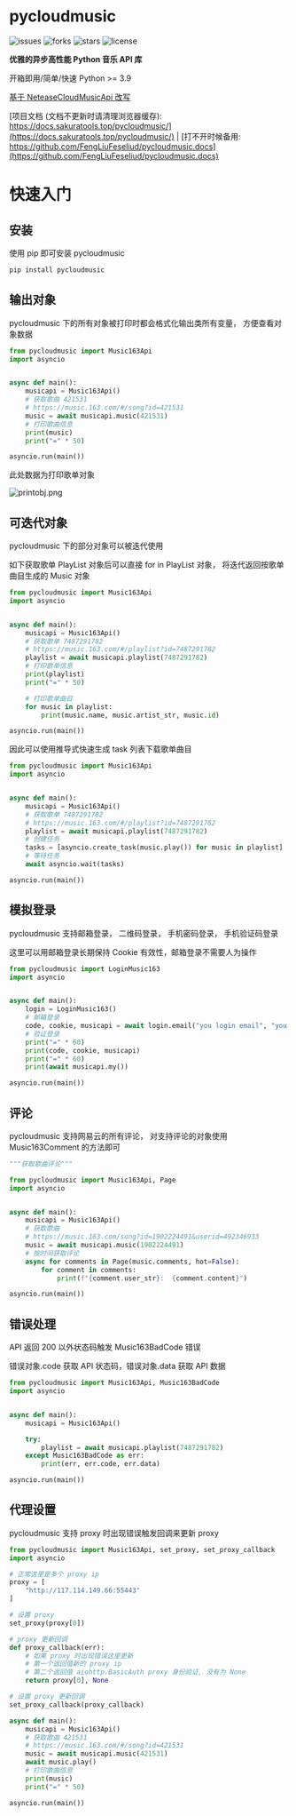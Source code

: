 # pycloudmusic

![issues](https://img.shields.io/github/issues/FengLiuFeseliud/pycloudmusic)
![forks](https://img.shields.io/github/forks/FengLiuFeseliud/pycloudmusic)
![stars](https://img.shields.io/github/stars/FengLiuFeseliud/pycloudmusic)
![license](https://img.shields.io/github/license/FengLiuFeseliud/pycloudmusic)

**优雅的异步高性能 Python 音乐 API 库**

开箱即用/简单/快速 Python >= 3.9

[基于 NeteaseCloudMusicApi 改写](https://github.com/Binaryify/NeteaseCloudMusicApi)

[项目文档 (文档不更新时请清理浏览器缓存): https://docs.sakuratools.top/pycloudmusic/](https://docs.sakuratools.top/pycloudmusic/) | [打不开时候备用: https://github.com/FengLiuFeseliud/pycloudmusic.docs](https://github.com/FengLiuFeseliud/pycloudmusic.docs)

# 快速入门

## 安装

使用 pip 即可安装 pycloudmusic

```bash
pip install pycloudmusic
```

## 输出对象

pycloudmusic 下的所有对象被打印时都会格式化输出类所有变量， 方便查看对象数据

```python
from pycloudmusic import Music163Api
import asyncio


async def main():
    musicapi = Music163Api()
    # 获取歌曲 421531
    # https://music.163.com/#/song?id=421531
    music = await musicapi.music(421531)
    # 打印歌曲信息
    print(music)
    print("=" * 50)

asyncio.run(main())
```

此处数据为打印歌单对象

![printobj.png](https://img.sakuratools.top/docs/pycloudmusic/printobj.png@0x0x0.8x80)

## 可迭代对象

pycloudmusic 下的部分对象可以被迭代使用

如下获取歌单 PlayList 对象后可以直接 for in PlayList 对象， 将迭代返回按歌单曲目生成的 Music 对象

```python
from pycloudmusic import Music163Api
import asyncio


async def main():
    musicapi = Music163Api()
    # 获取歌单 7487291782
    # https://music.163.com/#/playlist?id=7487291782
    playlist = await musicapi.playlist(7487291782)
    # 打印歌单信息
    print(playlist)
    print("=" * 50)

    # 打印歌单曲目
    for music in playlist:
        print(music.name, music.artist_str, music.id)

asyncio.run(main())
```

因此可以使用推导式快速生成 task 列表下载歌单曲目

```python
from pycloudmusic import Music163Api
import asyncio


async def main():
    musicapi = Music163Api()
    # 获取歌单 7487291782
    # https://music.163.com/#/playlist?id=7487291782
    playlist = await musicapi.playlist(7487291782)
    # 创建任务
    tasks = [asyncio.create_task(music.play()) for music in playlist]
    # 等待任务
    await asyncio.wait(tasks)

asyncio.run(main())
```

## 模拟登录

pycloudmusic 支持邮箱登录， 二维码登录， 手机密码登录， 手机验证码登录

这里可以用邮箱登录长期保持 Cookie 有效性，邮箱登录不需要人为操作

```python
from pycloudmusic import LoginMusic163
import asyncio


async def main():
    login = LoginMusic163()
    # 邮箱登录
    code, cookie, musicapi = await login.email("you login email", "you login password")
    # 验证登录
    print("=" * 60)
    print(code, cookie, musicapi)
    print("=" * 60)
    print(await musicapi.my())

asyncio.run(main())
```

## 评论

pycloudmusic 支持网易云的所有评论， 对支持评论的对象使用 Music163Comment 的方法即可

```python
"""获取歌曲评论"""

from pycloudmusic import Music163Api, Page
import asyncio


async def main():
    musicapi = Music163Api()
    # 获取歌曲
    # https://music.163.com/song?id=1902224491&userid=492346933
    music = await musicapi.music(1902224491)
    # 按时间获取评论
    async for comments in Page(music.comments, hot=False):
        for comment in comments:
            print(f"{comment.user_str}:  {comment.content}")

asyncio.run(main())
```

## 错误处理

API 返回 200 以外状态码触发 Music163BadCode 错误

错误对象.code 获取 API 状态码，错误对象.data 获取 API 数据

```python
from pycloudmusic import Music163Api, Music163BadCode
import asyncio


async def main():
    musicapi = Music163Api()

    try:
        playlist = await musicapi.playlist(7487291782)
    except Music163BadCode as err:
        print(err, err.code, err.data)

asyncio.run(main())
```

## 代理设置

pycloudmusic 支持 proxy 时出现错误触发回调来更新 proxy

```python
from pycloudmusic import Music163Api, set_proxy, set_proxy_callback
import asyncio

# 正常这里是多个 proxy ip
proxy = [
    "http://117.114.149.66:55443"
]

# 设置 proxy
set_proxy(proxy[0])

# proxy 更新回调
def proxy_callback(err):
    # 如果 proxy 时出现错误这里更新
    # 第一个返回值新的 proxy ip
    # 第二个返回值 aiohttp.BasicAuth proxy 身份验证, 没有为 None
    return proxy[0], None

# 设置 proxy 更新回调
set_proxy_callback(proxy_callback)

async def main():
    musicapi = Music163Api()
    # 获取歌曲 421531
    # https://music.163.com/#/song?id=421531
    music = await musicapi.music(421531)
    await music.play()
    # 打印歌曲信息
    print(music)
    print("=" * 50)

asyncio.run(main())
```
